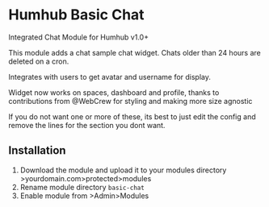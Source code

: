 # Humhub Basic Chat
Integrated Chat Module for Humhub v1.0+

This module adds a chat sample chat widget.  Chats older than 24 hours are deleted on a cron.

Integrates with users to get avatar and username for display.

Widget now works on spaces, dashboard and profile, thanks to contributions from @WebCrew for styling and making more size agnostic

If you do not want one or more of these, its best to just edit the config and remove the lines for the section you dont want.

## Installation
1. Download the module and upload it to your modules directory >yourdomain.com>protected>modules
2. Rename module directory ```basic-chat```
3. Enable module from >Admin>Modules
